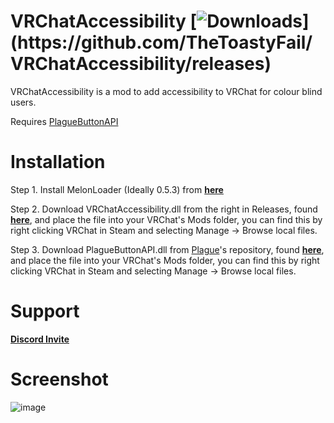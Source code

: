 # VRChatAccessibility [![Downloads](https://img.shields.io/github/downloads/TheToastyFail/VRChatAccessibility/total?color=magenta&label=Downloads:)](https://github.com/TheToastyFail/VRChatAccessibility/releases)

VRChatAccessibility is a mod to add accessibility to VRChat for colour blind users.

Requires [PlagueButtonAPI](https://github.com/PlagueVRC/PlagueButtonAPI)

# Installation

Step 1. Install MelonLoader (Ideally 0.5.3) from [__**here**__](https://github.com/LavaGang/MelonLoader/releases/download/v0.5.3/MelonLoader.Installer.exe)

Step 2. Download VRChatAccessibility.dll from the right in Releases, found [__**here**__](https://github.com/TheToastyFail/VRChatAccessibility/releases), and place the file into your VRChat's Mods folder, you can find this by right clicking VRChat in Steam and selecting Manage -> Browse local files.

Step 3. Download PlagueButtonAPI.dll from [Plague](https://github.com/PlagueVRC)'s repository, found [__**here**__](https://github.com/PlagueVRC/PlagueButtonAPI/releases), and place the file into your VRChat's Mods folder, you can find this by right clicking VRChat in Steam and selecting Manage -> Browse local files.

# Support

[__**Discord Invite**__](https://discord.gg/3yh3nHbJvc)

# Screenshot

![image](https://user-images.githubusercontent.com/61669414/167517856-4de7b4d1-920f-46e5-96a0-3c21ee7ae24e.png)
